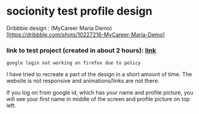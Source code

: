 # socionity test profile design

Dribbble design : (MyCareer Maria Demo)[https://dribbble.com/shots/10227216-MyCareer-Maria-Demo]

### link to test project (created in about 2 hours): [link](https://socionity-test.herokuapp.com)

`google login not working on firefox due to policy`
  
I have tried to recreate a part of the design in a short amount of time. The website is not responsive and animations/links are not there. 

If you log on from google id, which has your name and profile picture, you will see your first name in middle of the screen and profile picture on top left.



